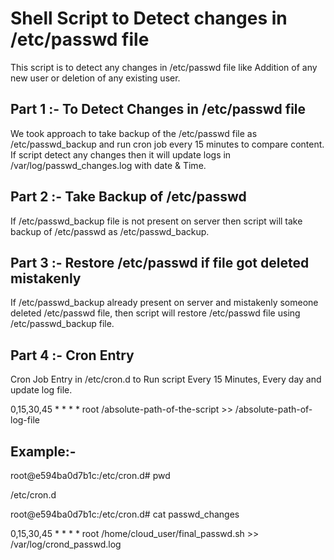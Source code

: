 # Shell Script to Detect changes in /etc/passwd file

This script is to detect any changes in /etc/passwd file like Addition of any new user or deletion of any existing user. 

## Part 1 :- To Detect Changes in /etc/passwd file

We took approach to take backup of the /etc/passwd file as /etc/passwd_backup and run cron job every 15 minutes to compare content. If script detect any changes then it will update logs in /var/log/passwd_changes.log with date & Time. 

## Part 2 :- Take Backup of /etc/passwd       

If /etc/passwd_backup file is not present on server then script will take backup of /etc/passwd as /etc/passwd_backup. 

## Part 3 :- Restore /etc/passwd if file got deleted mistakenly 

If /etc/passwd_backup already present on server and mistakenly someone deleted /etc/passwd file, then script will restore /etc/passwd file using /etc/passwd_backup file. 

## Part 4 :- Cron Entry 

Cron Job Entry in /etc/cron.d to Run script Every 15 Minutes, Every day and update log file.

0,15,30,45 * * * *   root /absolute-path-of-the-script >> /absolute-path-of-log-file

## Example:- 
root@e594ba0d7b1c:/etc/cron.d# pwd

/etc/cron.d

root@e594ba0d7b1c:/etc/cron.d# cat passwd_changes 

0,15,30,45 * * * *  root /home/cloud_user/final_passwd.sh >> /var/log/crond_passwd.log
